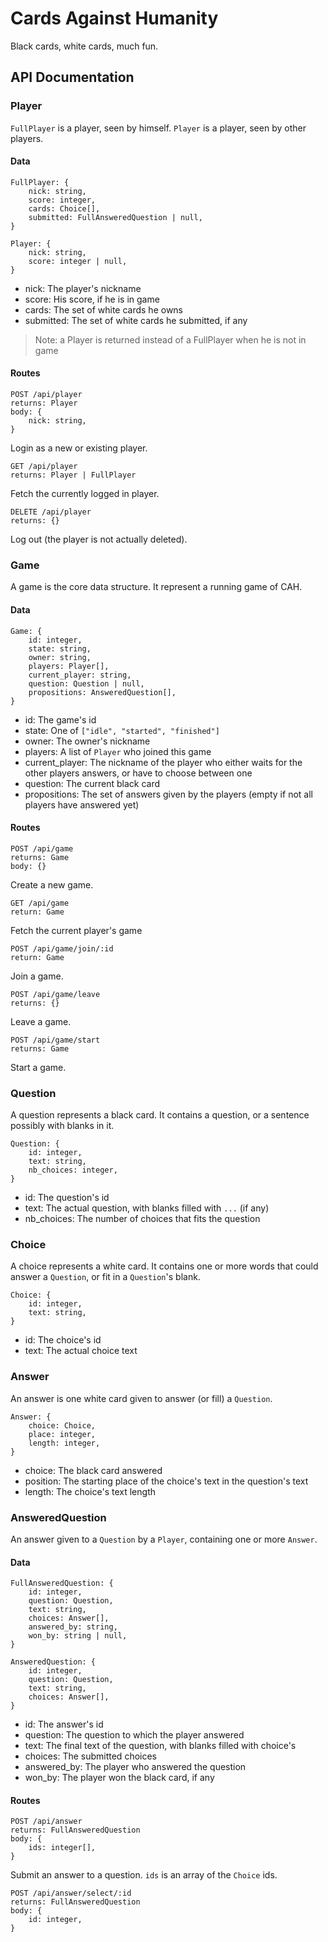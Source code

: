 # Cards Against Humanity

Black cards, white cards, much fun.

## API Documentation

### Player

`FullPlayer` is a player, seen by himself.
`Player` is a player, seen by other players.

#### Data

```
FullPlayer: {
    nick: string,
    score: integer,
    cards: Choice[],
    submitted: FullAnsweredQuestion | null,
}
```

```
Player: {
    nick: string,
    score: integer | null,
}
```

- nick: The player's nickname
- score: His score, if he is in game
- cards: The set of white cards he owns
- submitted: The set of white cards he submitted, if any

> Note: a Player is returned instead of a FullPlayer when he is not in game

#### Routes

```
POST /api/player
returns: Player
body: {
    nick: string,
}
```

Login as a new or existing player.

```
GET /api/player
returns: Player | FullPlayer
```

Fetch the currently logged in player.

```
DELETE /api/player
returns: {}
```

Log out (the player is not actually deleted).

### Game

A game is the core data structure. It represent a running game of CAH.

#### Data

```
Game: {
    id: integer,
    state: string,
    owner: string,
    players: Player[],
    current_player: string,
    question: Question | null,
    propositions: AnsweredQuestion[],
}
```

- id: The game's id
- state: One of `["idle", "started", "finished"]`
- owner: The owner's nickname
- players: A list of `Player` who joined this game
- current_player: The nickname of the player who either waits for the other
players answers, or have to choose between one
- question: The current black card
- propositions: The set of answers given by the players (empty if not all
players have answered yet)

#### Routes

```
POST /api/game
returns: Game
body: {}
```

Create a new game.

```
GET /api/game
return: Game
```

Fetch the current player's game

```
POST /api/game/join/:id
return: Game
```

Join a game.

```
POST /api/game/leave
returns: {}
```

Leave a game.

```
POST /api/game/start
returns: Game
```

Start a game.

### Question

A question represents a black card. It contains a question, or a sentence
possibly with blanks in it.

```
Question: {
    id: integer,
    text: string,
    nb_choices: integer,
}
```

- id: The question's id
- text: The actual question, with blanks filled with `...` (if any)
- nb_choices: The number of choices that fits the question

### Choice

A choice represents a white card. It contains one or more words that could
answer a `Question`, or fit in a `Question`'s blank.

```
Choice: {
    id: integer,
    text: string,
}
```

- id: The choice's id
- text: The actual choice text

### Answer

An answer is one white card given to answer (or fill) a `Question`.

```
Answer: {
    choice: Choice,
    place: integer,
    length: integer,
}
```

- choice: The black card answered
- position: The starting place of the choice's text in the question's text
- length: The choice's text length

### AnsweredQuestion

An answer given to a `Question` by a `Player`, containing one or more `Answer`.

#### Data

```
FullAnsweredQuestion: {
    id: integer,
    question: Question,
    text: string,
    choices: Answer[],
    answered_by: string,
    won_by: string | null,
}
```

```
AnsweredQuestion: {
    id: integer,
    question: Question,
    text: string,
    choices: Answer[],
}
```

- id: The answer's id
- question: The question to which the player answered
- text: The final text of the question, with blanks filled with choice's
- choices: The submitted choices
- answered_by: The player who answered the question
- won_by: The player won the black card, if any

#### Routes

```
POST /api/answer
returns: FullAnsweredQuestion
body: {
    ids: integer[],
}
```

Submit an answer to a question. `ids` is an array of the `Choice` ids.

```
POST /api/answer/select/:id
returns: FullAnsweredQuestion
body: {
    id: integer,
}
```
